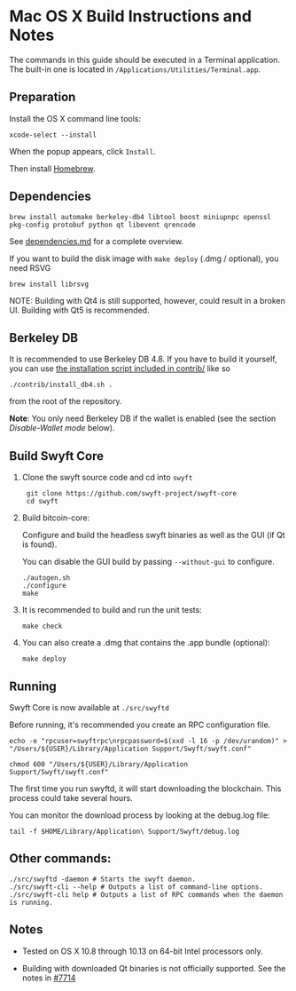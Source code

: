 Mac OS X Build Instructions and Notes
====================================
The commands in this guide should be executed in a Terminal application.
The built-in one is located in `/Applications/Utilities/Terminal.app`.

Preparation
-----------
Install the OS X command line tools:

`xcode-select --install`

When the popup appears, click `Install`.

Then install [Homebrew](https://brew.sh).

Dependencies
----------------------

    brew install automake berkeley-db4 libtool boost miniupnpc openssl pkg-config protobuf python qt libevent qrencode

See [dependencies.md](dependencies.md) for a complete overview.

If you want to build the disk image with `make deploy` (.dmg / optional), you need RSVG

    brew install librsvg

NOTE: Building with Qt4 is still supported, however, could result in a broken UI. Building with Qt5 is recommended.

Berkeley DB
-----------
It is recommended to use Berkeley DB 4.8. If you have to build it yourself,
you can use [the installation script included in contrib/](/contrib/install_db4.sh)
like so

```shell
./contrib/install_db4.sh .
```

from the root of the repository.

**Note**: You only need Berkeley DB if the wallet is enabled (see the section *Disable-Wallet mode* below).

Build Swyft Core
------------------------

1. Clone the swyft source code and cd into `swyft`

        git clone https://github.com/swyft-project/swyft-core
        cd swyft

2.  Build bitcoin-core:

    Configure and build the headless swyft binaries as well as the GUI (if Qt is found).

    You can disable the GUI build by passing `--without-gui` to configure.

        ./autogen.sh
        ./configure
        make

3.  It is recommended to build and run the unit tests:

        make check

4.  You can also create a .dmg that contains the .app bundle (optional):

        make deploy

Running
-------

Swyft Core is now available at `./src/swyftd`

Before running, it's recommended you create an RPC configuration file.

    echo -e "rpcuser=swyftrpc\nrpcpassword=$(xxd -l 16 -p /dev/urandom)" > "/Users/${USER}/Library/Application Support/Swyft/swyft.conf"

    chmod 600 "/Users/${USER}/Library/Application Support/Swyft/swyft.conf"

The first time you run swyftd, it will start downloading the blockchain. This process could take several hours.

You can monitor the download process by looking at the debug.log file:

    tail -f $HOME/Library/Application\ Support/Swyft/debug.log

Other commands:
-------

    ./src/swyftd -daemon # Starts the swyft daemon.
    ./src/swyft-cli --help # Outputs a list of command-line options.
    ./src/swyft-cli help # Outputs a list of RPC commands when the daemon is running.

Notes
-----

* Tested on OS X 10.8 through 10.13 on 64-bit Intel processors only.

* Building with downloaded Qt binaries is not officially supported. See the notes in [#7714](https://github.com/swyft-project/swyft-core/issues/7714)
